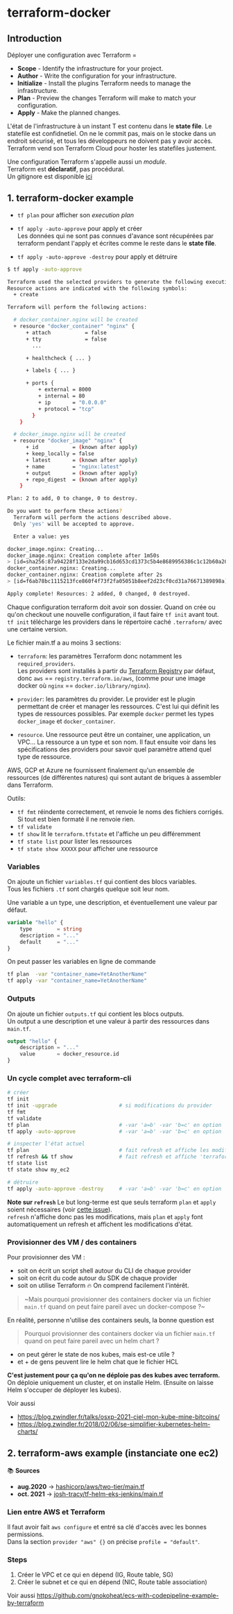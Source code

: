 # terraform-docker

## Introduction
Déployer une configuration avec Terraform =
- **Scope** - Identify the infrastructure for your project.
- **Author** - Write the configuration for your infrastructure.
- **Initialize** - Install the plugins Terraform needs to manage the infrastructure.
- **Plan** - Preview the changes Terraform will make to match your configuration.
- **Apply** - Make the planned changes.

L'état de l'infrastructure à un instant T est contenu dans le **state file**.
Le statefile est confidnetiel. On ne le commit pas, mais on le stocke dans un endroit
sécurisé, et tous les développeurs ne doivent pas y avoir accès.
Terraform vend son Terraform Cloud pour hoster les statefiles justement.

Une configuration Terraform s'appelle aussi un *module*.<br>
Terraform est **déclaratif**, pas procédural.<br>
Un gitignore est disponible
[ici](https://github.com/github/gitignore/blob/master/Terraform.gitignore)



## 1. terraform-docker example

- `tf plan`  pour afficher son *execution plan*
- `tf apply -auto-approve` pour apply et créer<br>
  Les données qui ne sont pas connues d'avance sont récupérées par terraform pendant
  l'apply et écrites comme le reste dans le **state file**.

- `tf apply -auto-approve -destroy` pour apply et détruire
```sh
$ tf apply -auto-approve

Terraform used the selected providers to generate the following execution plan.
Resource actions are indicated with the following symbols:
  + create

Terraform will perform the following actions:

  # docker_container.nginx will be created
  + resource "docker_container" "nginx" {
      + attach           = false
      + tty              = false
        ...

      + healthcheck { ... }

      + labels { ... }

      + ports {
          + external = 8000
          + internal = 80
          + ip       = "0.0.0.0"
          + protocol = "tcp"
        }
    }

  # docker_image.nginx will be created
  + resource "docker_image" "nginx" {
      + id           = (known after apply)
      + keep_locally = false
      + latest       = (known after apply)
      + name         = "nginx:latest"
      + output       = (known after apply)
      + repo_digest  = (known after apply)
    }

Plan: 2 to add, 0 to change, 0 to destroy.

Do you want to perform these actions?
  Terraform will perform the actions described above.
  Only 'yes' will be accepted to approve.

  Enter a value: yes

docker_image.nginx: Creating...
docker_image.nginx: Creation complete after 1m50s
> [id=sha256:87a94228f133e2da99cb16d653cd1373c5b4e8689956386c1c12b60a20421a02nginx:latest]
docker_container.nginx: Creating...
docker_container.nginx: Creation complete after 2s
> [id=f6ab78bc1115213fce860f4f73f2fa05051b8eef2d23cf0cd31a76671389898a]

Apply complete! Resources: 2 added, 0 changed, 0 destroyed.
```

Chaque configuration terraform doit avoir son dossier.
Quand on crée ou qu'on checkout une nouvelle configuration, il faut faire `tf init` avant
tout. `tf init` télécharge les providers dans le répertoire caché `.terraform/` avec une
certaine version.

Le fichier main.tf a au moins 3 sections:
- `terraform`: les paramètres Terraform donc notamment les `required_providers`.<br>
  Les providers sont installés à partir du
  [Terraform Registry](https://registry.terraform.io/) par défaut, donc `aws` ==
  `registry.terraform.io/aws`,
  (comme pour une image docker où `nginx` == `docker.io/library/nginx`).

- `provider`: les paramètres du provider. Le provider est le plugin permettant de créer
  et manager les ressources. C'est lui qui définit les types de ressources possibles.
  Par exemple `docker` permet les types `docker_image` et `docker_container`.

- `resource`. Une ressource peut être un container, une application, un VPC...
  La ressource a un type et son nom. Il faut ensuite voir dans les spécifications des
  providers pour savoir quel paramètre attend quel type de ressource.

AWS, GCP et Azure ne fournissent finalement qu'un ensemble de ressources (de différentes
natures) qui sont autant de briques à assembler dans Terraform.

Outils:
- `tf fmt` réindente correctement, et renvoie le noms des fichiers corrigés. Si tout est
  bien formaté il ne renvoie rien.
- `tf validate`
- `tf show`       lit le `terraform.tfstate` et l'affiche un peu différemment
- `tf state list` pour lister les ressources
- `tf state show XXXXX` pour afficher une ressource

### Variables
On ajoute un fichier `variables.tf` qui contient des blocs variables.<br>
Tous les fichiers `.tf` sont chargés quelque soit leur nom.

Une variable a un type, une description, et éventuellement une valeur par défaut.
```terraform
variable "hello" {
    type        = string
    description = "..."
    default     = "..."
}
```

On peut passer les variables en ligne de commande
```sh
tf plan  -var "container_name=YetAnotherName"
tf apply -var "container_name=YetAnotherName"
```

### Outputs
On ajoute un fichier `outputs.tf` qui contient les blocs outputs.<br>
Un output a une description et une valeur à partir des ressources dans `main.tf`.
```terraform
output "hello" {
    description = "..."
    value       = docker_resource.id
}
```

### Un cycle complet avec terraform-cli
```sh
# créer
tf init
tf init -upgrade                    # si modifications du provider
tf fmt
tf validate
tf plan                             # -var 'a=b' -var 'b=c' en option
tf apply -auto-approve              # -var 'a=b' -var 'b=c' en option

# inspecter l'état actuel
tf plan                             # fait refresh et affiche les modifications
tf refresh && tf show               # fait refresh et affiche 'terraform.tfstate' au format HCL
tf state list
tf state show my_ec2

# détruire
tf apply -auto-approve -destroy     # -var 'a=b' -var 'b=c' en option
```

**Note sur `refresh`**
Le but long-terme est que seuls terraform `plan` et `apply` soient nécessaires (voir
[cette issue](https://github.com/hashicorp/terraform/issues/26093)).<br>
`refresh` n'affiche donc pas les modifications, mais `plan` et `apply` font automatiquement
un refresh et affichent les modifications d'état.

### Provisionner des VM / des containers
Pour provisionner des VM :
- soit on écrit un script shell autour du CLI de chaque provider
- soit on écrit du code autour du SDK de chaque provider
- soit on utilise Terraform 🔥
On comprend facilement l'intérêt.

> ~Mais pourquoi provisionner des containers docker via un fichier `main.tf` quand on peut
faire pareil avec un docker-compose ?~

En réalité, personne n'utilise des containers seuls, la bonne question est

> Pourquoi provisionner des containers docker via un fichier `main.tf` quand on peut
faire pareil avec un helm chart ?
- on peut gérer le state de nos kubes, mais est-ce utile ?
- et + de gens peuvent lire le helm chat que le fichier HCL

**C'est justement pour ça qu'on ne déploie pas des kubes avec terraform.**<br>
On déploie uniquement un cluster, et on installe Helm. (Ensuite on laisse Helm s'occuper
de déployer les kubes).

Voir aussi
- https://blog.zwindler.fr/talks/osxp-2021-ciel-mon-kube-mine-bitcoins/
- https://blog.zwindler.fr/2018/02/06/se-simplifier-kubernetes-helm-charts/



## 2. terraform-aws example (instanciate one ec2)

📚 **Sources**
- **aug.2020** → [hashicorp/aws/two-tier/main.tf](https://github.com/hashicorp/terraform-provider-aws/blob/main/examples/two-tier/main.tf)
- **oct. 2021** → [josh-tracy/tf-helm-eks-jenkins/main.tf](https://github.com/Josh-Tracy/Terraform-Helm-EKS-Jenkins/blob/main/main.tf)

### Lien entre AWS et Terraform
Il faut avoir fait `aws configure` et entré sa clé d'accès avec les bonnes permissions.<br>
Dans la section `provider "aws" {}` on précise `profile = "default"`.

### Steps
1. Créer le VPC et ce qui en dépend (IG, Route table, SG)
2. Créer le subnet et ce qui en dépend (NIC, Route table association)


Voir aussi https://github.com/gnokoheat/ecs-with-codepipeline-example-by-terraform
